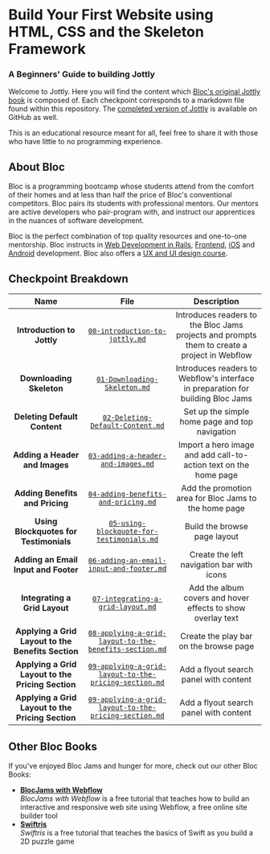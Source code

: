 # Build Your First Website using HTML, CSS and the Skeleton Framework
### A Beginners' Guide to building Jottly

Welcome to Jottly. Here you will find the content which [Bloc's original Jottly book](https://www.bloc.io/build-your-first-website-with-html-and-css) is composed of. Each checkpoint corresponds to a markdown file found within this repository. The [completed version of Jottly](https://github.com/Bloc/jottly-checkpoints/) is available on GitHub as well.

This is an educational resource meant for all, feel free to share it with those who have little to no programming experience.

## About Bloc

Bloc is a programming bootcamp whose students attend from the comfort of their homes and at less than half the price of Bloc's conventional competitors. Bloc pairs its students with professional mentors. Our mentors are active developers who pair-program with, and instruct our apprentices in the nuances of software development.

Bloc is the perfect combination of top quality resources and one-to-one mentorship. Bloc instructs in [Web Development in Rails](https://www.bloc.io/web-development), [Frontend](https://www.bloc.io/frontend-development), [iOS](https://www.bloc.io/iOS) and [Android](https://www.bloc.io/android) development. Bloc also offers a [UX and UI design course](https://www.bloc.io/design).

## Checkpoint Breakdown

| Name | File | Description
| :-------: | :---: | :--------------: |
| **Introduction to Jottly** | [`00-introduction-to-jottly.md`](https://github.com/Bloc/jottly-checkpoints/blob/master/00-introduction-to-jottly.md) | Introduces readers to the Bloc Jams projects and prompts them to create a project in Webflow |
| **Downloading Skeleton** | [`01-Downloading-Skeleton.md`](https://github.com/Bloc/jottly-checkpoints/blob/master/01-Downloading-Skeleton.md) | Introduces readers to Webflow's interface in preparation for building Bloc Jams |
| **Deleting Default Content** | [`02-Deleting-Default-Content.md`](https://github.com/Bloc/jottly-checkpoints/blob/master/02-Deleting-Default-Content.md) | Set up the simple home page and top navigation |
| **Adding a Header and Images** | [`03-adding-a-header-and-images.md`](https://github.com/Bloc/jottly-checkpoints/blob/master/03-adding-a-header-and-images.md) | Import a hero image and add call-to-action text on the home page |
| **Adding Benefits and Pricing** | [`04-adding-benefits-and-pricing.md`](https://github.com/Bloc/jottly-checkpoints/blob/master/04-adding-benefits-and-pricing.md) | Add the promotion area for Bloc Jams to the home page |
| **Using Blockquotes for Testimonials** | [`05-using-blockquote-for-testimonials.md`](https://github.com/Bloc/jottly-checkpoints/blob/master/05-using-blockquote-for-testimonials.md) | Build the browse page layout |
| **Adding an Email Input and Footer** | [`06-adding-an-email-input-and-footer.md`](https://github.com/Bloc/jottly-checkpoints/blob/master/06-adding-an-email-input-and-footer.md) | Create the left navigation bar with icons |
| **Integrating a Grid Layout** | [`07-integrating-a-grid-layout.md`](https://github.com/Bloc/jottly-checkpoints/blob/master/07-integrating-a-grid-layout.md) | Add the album covers and hover effects to show overlay text |
| **Applying a Grid Layout to the Benefits Section** | [`08-applying-a-grid-layout-to-the-benefits-section.md`](https://github.com/Bloc/jottly-checkpoints/blob/master/08-applying-a-grid-layout-to-the-benefits-section.md) | Create the play bar on the browse page |
| **Applying a Grid Layout to the Pricing Section** | [`09-applying-a-grid-layout-to-the-pricing-section.md`](https://github.com/Bloc/jottly-checkpoints/blob/master/09-applying-a-grid-layout-to-the-pricing-section.md) | Add a flyout search panel with content |
| **Applying a Grid Layout to the Pricing Section** | [`09-applying-a-grid-layout-to-the-pricing-section.md`](https://github.com/Bloc/jottly-checkpoints/blob/master/09-applying-a-grid-layout-to-the-pricing-section.md) | Add a flyout search panel with content |

## Other Bloc Books

If you've enjoyed Bloc Jams and hunger for more, check out our other Bloc Books:
* [**BlocJams with Webflow**]()<br>*BlocJams with Webflow* is a free tutorial that teaches how to build an interactive and responsive web site using Webflow, a free online site builder tool
* [**Swiftris**](https://www.bloc.io/swiftris-build-your-first-ios-game-with-swift)<br>*Swiftris* is a free tutorial that teaches the basics of Swift as you build a 2D puzzle game